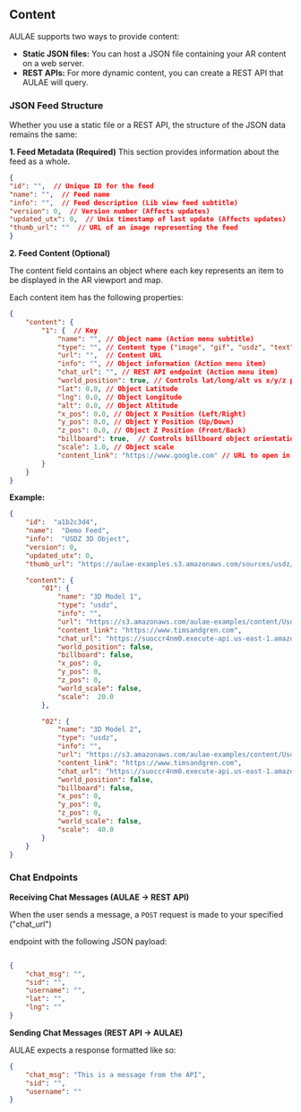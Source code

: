 
## Content

AULAE supports two ways to provide content:

* ****Static JSON files:**** You can host a JSON file containing your AR content on a web server.
* ****REST APIs:****  For more dynamic content, you can create a REST API that AULAE will query.

### JSON Feed Structure

Whether you use a static file or a REST API, the structure of the JSON data remains the same:

****1. Feed Metadata (Required)****
This section provides information about the feed as a whole.

```json
{
"id": "",  // Unique ID for the feed
"name": "",  // Feed name
"info": "",  // Feed description (Lib view feed subtitle)
"version": 0,  // Version number (Affects updates)
"updated_utx": 0,  // Unix timestamp of last update (Affects updates)
"thumb_url": ""  // URL of an image representing the feed
}
```

****2. Feed Content (Optional)****

The content field contains an object where each key represents an item to be displayed in the AR viewport and map.

Each content item has the following properties:

```json
{
    "content": {
        "1": {  // Key
            "name": "", // Object name (Action menu subtitle)
            "type": "", // Content type ("image", "gif", "usdz", "text", "marker", "audio")
            "url": "",  // Content URL
            "info": "", // Object information (Action menu item)
            "chat_url": "", // REST API endpoint (Action menu item)
            "world_position": true, // Controls lat/long/alt vs x/y/z positioning
            "lat": 0.0, // Object Latitude
            "lng": 0.0, // Object Longitude
            "alt": 0.0, // Object Altitude
            "x_pos": 0.0, // Object X Position (Left/Right)
            "y_pos": 0.0, // Object Y Position (Up/Down)
            "z_pos": 0.0, // Object Z Position (Front/Back)
            "billboard": true,  // Controls billboard object orientation
            "scale": 1.0, // Object scale
            "content_link": "https://www.google.com" // URL to open in a web browser (Action menu item)
        }
    }
}
```

****Example:****
```json
{
    "id":  "a1b2c3d4",
    "name":  "Demo Feed",
    "info":  "USDZ 3D Object",
    "version": 0,
    "updated_utx": 0,
    "thumb_url": "https://aulae-examples.s3.amazonaws.com/sources/usdz/FeedLogo.png",

    "content": {
        "01": {
            "name": "3D Model 1",
            "type": "usdz",
            "info": "",
            "url": "https://s3.amazonaws.com/aulae-examples/content/Usdz/LogoCube.usdz",
            "content_link": "https://www.timsandgren.com",
            "chat_url": "https://suoccr4nm0.execute-api.us-east-1.amazonaws.com/dev",
            "world_position": false,
            "billboard": false,
            "x_pos": 0,
            "y_pos": 0,
            "z_pos": 0,
            "world_scale": false,
            "scale":  20.0
        },

        "02": {
            "name": "3D Model 2",
            "type": "usdz",
            "info": "",
            "url": "https://s3.amazonaws.com/aulae-examples/content/Usdz/LogoCube.usdz",
            "content_link": "https://www.timsandgren.com",
            "chat_url": "https://suoccr4nm0.execute-api.us-east-1.amazonaws.com/dev",
            "world_position": false,
            "billboard": false,
            "x_pos": 0,
            "y_pos": 0,
            "z_pos": 0,
            "world_scale": false,
            "scale":  40.0
        }
    }
}

```

### Chat Endpoints

****Receiving Chat Messages (AULAE -> REST API)****

When the user sends a message, a `POST` request is made to your specified ("chat_url")

endpoint with the following JSON payload:

  
```json

{
    "chat_msg": "",
    "sid": "",
    "username": "",
    "lat": "",
    "lng": ""
}

```

****Sending Chat Messages (REST API -> AULAE)****

AULAE expects a response formatted like so:

```json
{
    "chat_msg": "This is a message from the API",
    "sid": "",
    "username": ""
}
```

